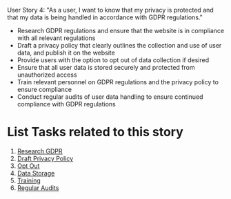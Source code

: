 User Story 4:
"As a user, I want to know that my privacy is protected and that my data is being handled in accordance with GDPR regulations."

* Research GDPR regulations and ensure that the website is in compliance with all relevant regulations
* Draft a privacy policy that clearly outlines the collection and use of user data, and publish it on the website
* Provide users with the option to opt out of data collection if desired
* Ensure that all user data is stored securely and protected from unauthorized access
* Train relevant personnel on GDPR regulations and the privacy policy to ensure compliance
* Conduct regular audits of user data handling to ensure continued compliance with GDPR regulations


# List Tasks related to this story
1. [Research GDPR](tasks/priv-1.md)
2. [Draft Privacy Policy](tasks/priv-2.md)
3. [Opt Out](tasks/priv-3.md)
4. [Data Storage](tasks/priv-4.md)
5. [Training](tasks/priv-5.md)
6. [Regular Audits](tasks/priv-6.md)